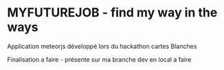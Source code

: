 MYFUTUREJOB - find my way in the ways
================

Application meteorjs développé lors du hackathon cartes Blanches

Finalisation a faire - présente sur ma branche dev en local a faire

